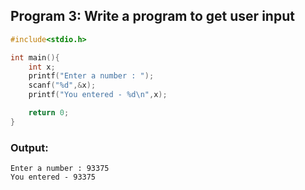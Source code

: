 ## Program 3: Write a program to get user input

```C
#include<stdio.h>

int main(){
	int x;
	printf("Enter a number : ");
	scanf("%d",&x);
	printf("You entered - %d\n",x);

	return 0;
}
```

### Output:
```
Enter a number : 93375 
You entered - 93375
```
